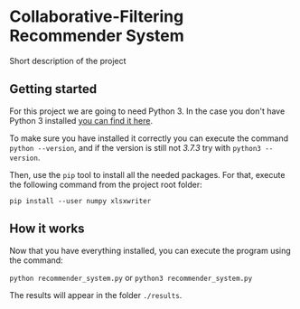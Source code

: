# Collaborative-Filtering Recommender System
Short description of the project

## Getting started

For this project we are going to need Python 3. In the case you don't have Python 3 installed [you can find it
here](https://www.python.org/downloads/release/python-373/).

To make sure you have installed it correctly you can execute the command `python --version`, and if the version is still
not *3.7.3* try with `python3 --version`.

Then, use the `pip` tool to install all the needed packages. For that, execute the following command from the project
root folder:

`pip install --user numpy xlsxwriter`

## How it works

Now that you have everything installed, you can execute the program using the command:

`python recommender_system.py` or `python3 recommender_system.py`

The results will appear in the folder `./results`.